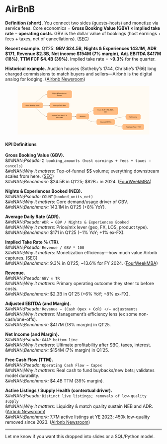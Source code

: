 # AirBnB

**Definition (short).** You connect two sides (guests–hosts) and monetize via service fees. Core economics = **Gross Booking Value (GBV) × implied take rate − operating costs**. GBV is the dollar value of bookings (host earnings + fees + taxes, net of cancellations). ([SEC](https://www.sec.gov/Archives/edgar/data/1559720/000119312522138654/d711122dex991.htm?utm_source=chatgpt.com))

**Recent example.** Q1’25: **GBV $24.5B**, **Nights & Experiences 143.1M**, **ADR $171**, **Revenue $2.3B**, **Net income $154M (7% margin)**, **Adj. EBITDA $417M (18%)**, **TTM FCF $4.4B (39%)**. Implied take rate = **\~9.3%** for the quarter.

**Historical example.** Auction houses (Sotheby’s 1744, Christie’s 1766) long charged commissions to match buyers and sellers—Airbnb is the digital analog for lodging. ([Airbnb Newsroom](https://news.airbnb.com/airbnb-q4-2023-and-full-year-financial-results/?utm_source=chatgpt.com))

<figure><img src="../../../.gitbook/assets/image (43).png" alt=""><figcaption></figcaption></figure>

#### KPI Definitions

**Gross Booking Value (GBV).**\
&#xNAN;_&#x50;seudo:_ `Σ booking_amounts (host earnings + fees + taxes − cancels)`\
&#xNAN;_&#x57;hy it matters:_ Top-of-funnel \$$ volume; everything downstream scales from here. ([SEC](https://www.sec.gov/Archives/edgar/data/1559720/000119312522138654/d711122dex991.htm?utm_source=chatgpt.com))\
&#xNAN;_&#x42;enchmark:_ $24.5B in Q1’25; $82B+ in 2024. ([FourWeekMBA](https://fourweekmba.com/airbnb-gross-booking-value/?utm_source=chatgpt.com))

**Nights & Experiences Booked (NEB).**\
&#xNAN;_&#x50;seudo:_ `COUNT(booked_units_net)`\
&#xNAN;_&#x57;hy it matters:_ Core demand/usage driver of GBV.\
&#xNAN;_&#x42;enchmark:_ 143.1M in Q1’25 (+8% YoY).

**Average Daily Rate (ADR).**\
&#xNAN;_&#x50;seudo:_ `ADR = GBV / Nights & Experiences Booked`\
&#xNAN;_&#x57;hy it matters:_ Price/mix lever (geo, FX, LOS, product type).\
&#xNAN;_&#x42;enchmark:_ $171 in Q1’25 (−1% YoY; +1% ex-FX).

**Implied Take Rate % (TR).**\
&#xNAN;_&#x50;seudo:_ `Revenue / GBV * 100`\
&#xNAN;_&#x57;hy it matters:_ Monetization efficiency—how much value Airbnb captures. ([SEC](https://www.sec.gov/Archives/edgar/data/1559720/000119312522138654/d711122dex991.htm?utm_source=chatgpt.com))\
&#xNAN;_&#x42;enchmark:_ 9.3% in Q1’25; \~13.6% for FY 2024. ([FourWeekMBA](https://fourweekmba.com/how-much-does-airbnb-take/?utm_source=chatgpt.com))

**Revenue.**\
&#xNAN;_&#x50;seudo:_ `GBV × TR`\
&#xNAN;_&#x57;hy it matters:_ Primary operating outcome they steer to before costs.\
&#xNAN;_&#x42;enchmark:_ $2.3B in Q1’25 (+6% YoY; +8% ex-FX).

**Adjusted EBITDA (and Margin).**\
&#xNAN;_&#x50;seudo:_ `Revenue − (Cash Opex + CoR) +/− adjustments`\
&#xNAN;_&#x57;hy it matters:_ Management’s efficiency lens (ex some non-cash/one-offs).\
&#xNAN;_&#x42;enchmark:_ $417M (18% margin) in Q1’25.

**Net Income (and Margin).**\
&#xNAN;_&#x50;seudo:_ `GAAP bottom line`\
&#xNAN;_&#x57;hy it matters:_ Ultimate profitability after SBC, taxes, interest.\
&#xNAN;_&#x42;enchmark:_ $154M (7% margin) in Q1’25.

**Free Cash Flow (TTM).**\
&#xNAN;_&#x50;seudo:_ `Operating Cash Flow − Capex`\
&#xNAN;_&#x57;hy it matters:_ Real cash to fund buybacks/new bets; validates model durability.\
&#xNAN;_&#x42;enchmark:_ $4.4B TTM (39% margin).

**Active Listings / Supply Health (contextual driver).**\
&#xNAN;_&#x50;seudo:_ `Distinct live listings; removals of low-quality supply`\
&#xNAN;_&#x57;hy it matters:_ Liquidity & match quality sustain NEB and ADR. ([Airbnb Newsroom](https://news.airbnb.com/airbnb-q4-2023-and-full-year-financial-results/?utm_source=chatgpt.com))\
&#xNAN;_&#x42;enchmark:_ 7.7M active listings at YE 2023; 450k low-quality removed since 2023. ([Airbnb Newsroom](https://news.airbnb.com/airbnb-q4-2023-and-full-year-financial-results/?utm_source=chatgpt.com))

***

Let me know if you want this dropped into slides or a SQL/Python model.
